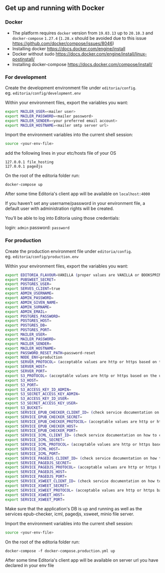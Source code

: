 ## Get up and running with Docker

### Docker

- The platform requires `docker` version from `19.03.13` up to `20.10.3` and `docker-compose` `1.27.4` (`1.28.x` should be avoided due to this issue https://github.com/docker/compose/issues/8046)
- Installing docker https://docs.docker.com/engine/install
- Docker without sudo https://docs.docker.com/engine/install/linux-postinstall/
- Installing docker-compose https://docs.docker.com/compose/install/

### For development

Create the development environment file under `editoria/config`.  
eg. `editoria/config/development.env`

Within your environment files, export the variables you want:

```sh
export MAILER_USER=<mailer user>
export MAILER_PASSWORD=<mailer password>
export MAILER_SENDER=<your preferred email account>
export MAILER_HOSTNAME=<mailer smtp server url>
```

Import the environment variables into the current shell session:

```sh
source <your-env-file>
```

add the following lines in your etc/hosts file of your OS

```
127.0.0.1 file_hosting
127.0.0.1 pagedjs
```

On the root of the editoria folder run:

```
docker-compose up
```

After some time Editoria's client app will be available on `localhost:4000`

If you haven’t set any username/password in your environment file, a default user with administration rights will be created.

You’ll be able to log into Editoria using those credentials:

login: `admin`
password: `password`

### For production

Create the production environment file under `editoria/config`.  
eg. `editoria/config/production.env`

Within your environment files, export the variables you want:

```sh
export EDITORIA_FLAVOUR=VANILLA (proper values are VANILLA or BOOKSPRINTS)
export PUBSWEET_SECRET=
export POSTGRES_USER=
export SERVES_CLIENT=true
export ADMIN_USERNAME=
export ADMIN_PASSWORD=
export ADMIN_GIVEN_NAME=
export ADMIN_SURNAME=
export ADMIN_EMAIL=
export POSTGRES_PASSWORD=
export POSTGRES_HOST=
export POSTGRES_DB=
export POSTGRES_PORT=
export MAILER_USER=
export MAILER_PASSWORD=
export MAILER_SENDER=
export MAILER_HOSTNAME=
export PASSWORD_RESET_PATH=password-reset
export NODE_ENV=production
export SERVER_PROTOCOL= (acceptable values are http or https based on the url of the server)
export SERVER_HOST=
export SERVER_PORT=
export S3_PROTOCOL= (acceptable values are http or https based on the url of the server where minio is deployed)
export S3_HOST=
export S3_PORT=
export S3_ACCESS_KEY_ID_ADMIN=
export S3_SECRET_ACCESS_KEY_ADMIN=
export S3_ACCESS_KEY_ID_USER=
export S3_SECRET_ACCESS_KEY_USER=
export S3_BUCKET=
export SERVICE_EPUB_CHECKER_CLIENT_ID= (check service documentation on how to create client id and secret https://gitlab.coko.foundation/cokoapps/epub-checker)
export SERVICE_EPUB_CHECKER_SECRET=
export SERVICE_EPUB_CHECKER_PROTOCOL= (acceptable values are http or https based on the url of the server where epub-checker is deployed)
export SERVICE_EPUB_CHECKER_HOST=
export SERVICE_EPUB_CHECKER_PORT=
export SERVICE_ICML_CLIENT_ID= (check service documentation on how to create client id and secret https://gitlab.coko.foundation/cokoapps/icml)
export SERVICE_ICML_SECRET=
export SERVICE_ICML_PROTOCOL= (acceptable values are http or https based on the url of the server where icml is deployed)
export SERVICE_ICML_HOST=
export SERVICE_ICML_PORT=
export SERVICE_PAGEDJS_CLIENT_ID= (check service documentation on how to create client id and secret https://gitlab.coko.foundation/cokoapps/pagedjs)
export SERVICE_PAGEDJS_SECRET=
export SERVICE_PAGEDJS_PROTOCOL= (acceptable values are http or https based on the url of the server where pagedjs is deployed)
export SERVICE_PAGEDJS_HOST=
export SERVICE_PAGEDJS_PORT=
export SERVICE_XSWEET_CLIENT_ID= (check service documentation on how to create client id and secret https://gitlab.coko.foundation/cokoapps/xsweet)
export SERVICE_XSWEET_SECRET=
export SERVICE_XSWEET_PROTOCOL= (acceptable values are http or https based on the url of the server where xsweet is deployed)
export SERVICE_XSWEET_HOST=
export SERVICE_XSWEET_PORT=
```

Make sure that the application's DB is up and running as well as the services epub-checker, icml, pagedjs, xsweet, minio file server.

Import the environment variables into the current shell session:

```sh
source <your-env-file>
```

On the root of the editoria folder run:

```
docker-compose -f docker-compose.production.yml up
```

After some time Editoria's client app will be available on server url you have declared in your env file
